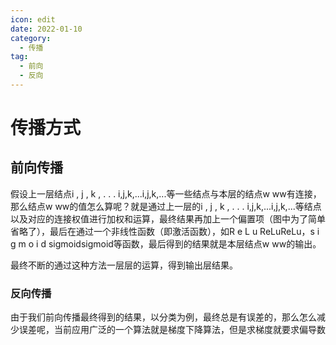 ```yaml
---
icon: edit
date: 2022-01-10
category:
  - 传播
tag:
  - 前向
  - 反向
---
```


# 传播方式

## 前向传播

假设上一层结点i , j , k , . . . i,j,k,...i,j,k,...等一些结点与本层的结点w ww有连接，那么结点w ww的值怎么算呢？就是通过上一层的i , j , k , . . . i,j,k,...i,j,k,...等结点以及对应的连接权值进行加权和运算，最终结果再加上一个偏置项（图中为了简单省略了），最后在通过一个非线性函数（即激活函数），如R e L u ReLuReLu，s i g m o i d sigmoidsigmoid等函数，最后得到的结果就是本层结点w ww的输出。

最终不断的通过这种方法一层层的运算，得到输出层结果。
### 反向传播

由于我们前向传播最终得到的结果，以分类为例，最终总是有误差的，那么怎么减少误差呢，当前应用广泛的一个算法就是梯度下降算法，但是求梯度就要求偏导数
